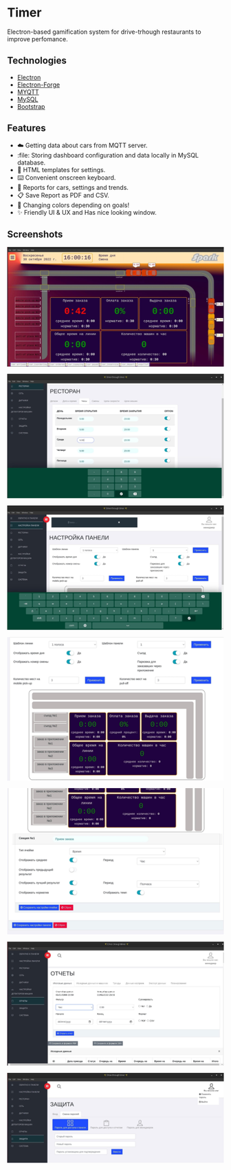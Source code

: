 # Timer
Electron-based gamification  system for drive-trhough restaurants to improve perfomance.


## Technologies
- [Electron](https://electronjs.org/)
- [Electron-Forge](https://www.electronforge.io/) 
- [MYQTT](https://www.npmjs.com/package/mqtt/)
- [MySQL](https://www.npmjs.com/package/mysql/) 
- [Bootstrap](https://getbootstrap.com/)  

## Features
- :cloud: Getting data about cars from MQTT server.
- :file: Storing dashboard configuration and data locally in MySQL database.
- :key: HTML templates for settings.
- :keyboard: Convenient onscreen keyboard.
- :bookmark_tabs: Reports for cars, settings and trends.
- :clipboard: Save Report as PDF and CSV.
- :car: Changing colors depending on goals!
- :sparkles: Friendly UI & UX and Has nice looking window. 


## Screenshots
<p align="center">
  <img src="https://github.com/rainbowbrained/Timer/blob/main/screenshots/dashboard.jpg?raw=true" />
</p>

<p align="center">
  <img src="https://github.com/rainbowbrained/Timer/blob/main/screenshots/keyboard1.jpg?raw=true" />
</p>

<p align="center">
  <img src="https://github.com/rainbowbrained/Timer/blob/main/screenshots/keayboard2.jpg?raw=true" />
</p>

<p align="center">
  <img src="https://github.com/rainbowbrained/Timer/blob/main/screenshots/settings1.jpg?raw=true" />
</p>

<p align="center">
  <img src="https://github.com/rainbowbrained/Timer/blob/main/screenshots/settings2.jpg?raw=true" />
</p>

<p align="center">
  <img src="https://github.com/rainbowbrained/Timer/blob/main/screenshots/reports.jpg?raw=true" />
</p>

<p align="center">
  <img src="https://github.com/rainbowbrained/Timer/blob/main/screenshots/security.jpg?raw=true" />
</p>

